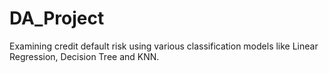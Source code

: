# DA_Project

Examining credit default risk using various classification models like Linear Regression, Decision Tree and KNN.
